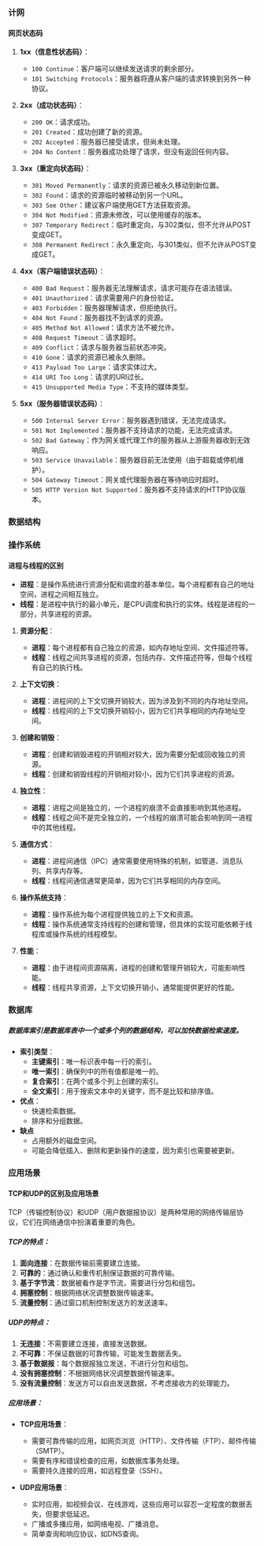 ### 计网



#### 网页状态码
1. **1xx（信息性状态码）**：
   - `100 Continue`：客户端可以继续发送请求的剩余部分。
   - `101 Switching Protocols`：服务器将遵从客户端的请求转换到另外一种协议。

2. **2xx（成功状态码）**：
   - `200 OK`：请求成功。
   - `201 Created`：成功创建了新的资源。
   - `202 Accepted`：服务器已接受请求，但尚未处理。
   - `204 No Content`：服务器成功处理了请求，但没有返回任何内容。

3. **3xx（重定向状态码）**：
   - `301 Moved Permanently`：请求的资源已被永久移动到新位置。
   - `302 Found`：请求的资源临时被移动到另一个URL。
   - `303 See Other`：建议客户端使用GET方法获取资源。
   - `304 Not Modified`：资源未修改，可以使用缓存的版本。
   - `307 Temporary Redirect`：临时重定向，与302类似，但不允许从POST变成GET。
   - `308 Permanent Redirect`：永久重定向，与301类似，但不允许从POST变成GET。

4. **4xx（客户端错误状态码）**：
   - `400 Bad Request`：服务器无法理解请求，请求可能存在语法错误。
   - `401 Unauthorized`：请求需要用户的身份验证。
   - `403 Forbidden`：服务器理解请求，但拒绝执行。
   - `404 Not Found`：服务器找不到请求的资源。
   - `405 Method Not Allowed`：请求方法不被允许。
   - `408 Request Timeout`：请求超时。
   - `409 Conflict`：请求与服务器当前状态冲突。
   - `410 Gone`：请求的资源已被永久删除。
   - `413 Payload Too Large`：请求实体过大。
   - `414 URI Too Long`：请求的URI过长。
   - `415 Unsupported Media Type`：不支持的媒体类型。

5. **5xx（服务器错误状态码）**：
   - `500 Internal Server Error`：服务器遇到错误，无法完成请求。
   - `501 Not Implemented`：服务器不支持请求的功能，无法完成请求。
   - `502 Bad Gateway`：作为网关或代理工作的服务器从上游服务器收到无效响应。
   - `503 Service Unavailable`：服务器目前无法使用（由于超载或停机维护）。
   - `504 Gateway Timeout`：网关或代理服务器在等待响应时超时。
   - `505 HTTP Version Not Supported`：服务器不支持请求的HTTP协议版本。

### 数据结构
### 操作系统
#### 进程与线程的区别
- **进程**：是操作系统进行资源分配和调度的基本单位。每个进程都有自己的地址空间，进程之间相互独立。
- **线程**：是进程中执行的最小单元，是CPU调度和执行的实体。线程是进程的一部分，共享进程的资源。
1. **资源分配**：
   - **进程**：每个进程都有自己独立的资源，如内存地址空间、文件描述符等。
   - **线程**：线程之间共享进程的资源，包括内存、文件描述符等，但每个线程有自己的执行栈。

2. **上下文切换**：
   - **进程**：进程间的上下文切换开销较大，因为涉及到不同的内存地址空间。
   - **线程**：线程间的上下文切换开销较小，因为它们共享相同的内存地址空间。

3. **创建和销毁**：
   - **进程**：创建和销毁进程的开销相对较大，因为需要分配或回收独立的资源。
   - **线程**：创建和销毁线程的开销相对较小，因为它们共享进程的资源。

4. **独立性**：
   - **进程**：进程之间是独立的，一个进程的崩溃不会直接影响到其他进程。
   - **线程**：线程之间不是完全独立的，一个线程的崩溃可能会影响到同一进程中的其他线程。

5. **通信方式**：
   - **进程**：进程间通信（IPC）通常需要使用特殊的机制，如管道、消息队列、共享内存等。
   - **线程**：线程间通信通常更简单，因为它们共享相同的内存空间。

6. **操作系统支持**：
   - **进程**：操作系统为每个进程提供独立的上下文和资源。
   - **线程**：操作系统通常支持线程的创建和管理，但具体的实现可能依赖于线程库或操作系统的线程模型。

7. **性能**：
   - **进程**：由于进程间资源隔离，进程的创建和管理开销较大，可能影响性能。
   - **线程**：线程共享资源，上下文切换开销小，通常能提供更好的性能。

### 数据库
##### 数据库索引是数据库表中一个或多个列的数据结构，可以加快数据检索速度。
- **索引类型**：
  - **主键索引**：唯一标识表中每一行的索引。
  - **唯一索引**：确保列中的所有值都是唯一的。
  - **复合索引**：在两个或多个列上创建的索引。
  - **全文索引**：用于搜索文本中的关键字，而不是比较和排序值。
-  **优点**：
   - 快速检索数据。
   - 排序和分组数据。
- **缺点**
   - 占用额外的磁盘空间。
   - 可能会降低插入、删除和更新操作的速度，因为索引也需要被更新。
  
### 应用场景
#### TCP和UDP的区别及应用场景

TCP（传输控制协议）和UDP（用户数据报协议）是两种常用的网络传输层协议，它们在网络通信中扮演着重要的角色。

##### TCP的特点：
1. **面向连接**：在数据传输前需要建立连接。
2. **可靠的**：通过确认和重传机制保证数据的可靠传输。
3. **基于字节流**：数据被看作是字节流，需要进行分包和组包。
4. **拥塞控制**：根据网络状况调整数据传输速率。
5. **流量控制**：通过窗口机制控制发送方的发送速率。

##### UDP的特点：
1. **无连接**：不需要建立连接，直接发送数据。
2. **不可靠**：不保证数据的可靠传输，可能发生数据丢失。
3. **基于数据报**：每个数据报独立发送，不进行分包和组包。
4. **没有拥塞控制**：不根据网络状况调整数据传输速率。
5. **没有流量控制**：发送方可以自由发送数据，不考虑接收方的处理能力。

##### 应用场景：
- **TCP应用场景**：
  - 需要可靠传输的应用，如网页浏览（HTTP）、文件传输（FTP）、邮件传输（SMTP）。
  - 需要有序和错误检查的应用，如数据库事务处理。
  - 需要持久连接的应用，如远程登录（SSH）。

- **UDP应用场景**：
  - 实时应用，如视频会议、在线游戏，这些应用可以容忍一定程度的数据丢失，但要求低延迟。
  - 广播或多播应用，如网络电视、广播消息。
  - 简单查询和响应协议，如DNS查询。